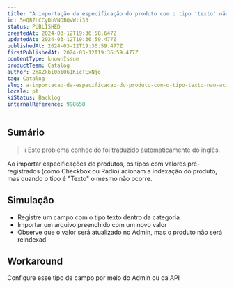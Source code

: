 ```yaml
---
title: "A importação da especificação do produto com o tipo 'texto' não aciona a indexação do produto"
id: 5eQB7LCCyDbVNQBQvWti33
status: PUBLISHED
createdAt: 2024-03-12T19:36:58.647Z
updatedAt: 2024-03-12T19:36:59.477Z
publishedAt: 2024-03-12T19:36:59.477Z
firstPublishedAt: 2024-03-12T19:36:59.477Z
contentType: knownIssue
productTeam: Catalog
author: 2mXZkbi0oi061KicTExNjo
tag: Catalog
slug: a-importacao-da-especificacao-do-produto-com-o-tipo-texto-nao-aciona-a-indexacao-do-produto
locale: pt
kiStatus: Backlog
internalReference: 998658
---
```


## Sumário

>ℹ️ Este problema conhecido foi traduzido automaticamente do inglês.


Ao importar especificações de produtos, os tipos com valores pré-registrados (como Checkbox ou Radio) acionam a indexação do produto, mas quando o tipo é "Texto" o mesmo não ocorre.

## Simulação



- Registre um campo com o tipo texto dentro da categoria
- Importar um arquivo preenchido com um novo valor
- Observe que o valor será atualizado no Admin, mas o produto não será reindexad

## Workaround


Configure esse tipo de campo por meio do Admin ou da API





